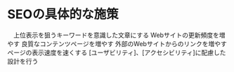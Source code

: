 # SEOの具体的な施策
　上位表示を狙うキーワードを意識した文章にする
 Webサイトの更新頻度を増やす
 良質なコンテンツページを増やす
 外部のWebサイトからのリンクを増やす
 ページの表示速度を速くする
 [ユーザビリティ]、[アクセシビリティ]に配慮した設計を行う
